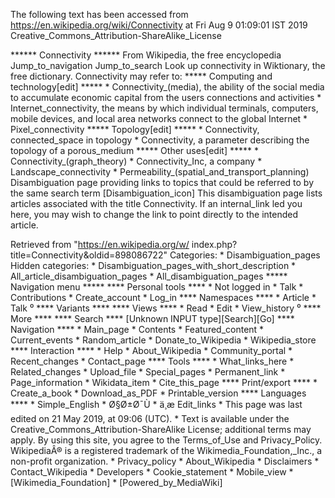 The following text has been accessed from https://en.wikipedia.org/wiki/Connectivity at Fri Aug 9 01:09:01 IST 2019
Creative_Commons_Attribution-ShareAlike_License




















****** Connectivity ******
From Wikipedia, the free encyclopedia
Jump_to_navigation Jump_to_search
 Look up connectivity in Wiktionary, the free dictionary.
Connectivity may refer to:
***** Computing and technology[edit] *****
    * Connectivity_(media), the ability of the social media to accumulate
      economic capital from the users connections and activities
    * Internet_connectivity, the means by which individual terminals,
      computers, mobile devices, and local area networks connect to the global
      Internet
    * Pixel_connectivity
***** Topology[edit] *****
    * Connectivity, connected_space in topology
    * Connectivity, a parameter describing the topology of a porous_medium
***** Other uses[edit] *****
    * Connectivity_(graph_theory)
    * Connectivity_Inc, a company
    * Landscape_connectivity
    * Permeability_(spatial_and_transport_planning)
                      Disambiguation page providing links to topics that could
                      be referred to by the same search term
[Disambiguation_icon] This disambiguation page lists articles associated with
                      the title Connectivity.
                      If an internal_link led you here, you may wish to change
                      the link to point directly to the intended article.

Retrieved from "https://en.wikipedia.org/w/
index.php?title=Connectivity&oldid=898086722"
Categories:
    * Disambiguation_pages
Hidden categories:
    * Disambiguation_pages_with_short_description
    * All_article_disambiguation_pages
    * All_disambiguation_pages
***** Navigation menu *****
**** Personal tools ****
    * Not logged in
    * Talk
    * Contributions
    * Create_account
    * Log_in
**** Namespaces ****
    * Article
    * Talk
⁰
**** Variants ****
**** Views ****
    * Read
    * Edit
    * View_history
⁰
**** More ****
**** Search ****
[Unknown INPUT type][Search][Go]
**** Navigation ****
    * Main_page
    * Contents
    * Featured_content
    * Current_events
    * Random_article
    * Donate_to_Wikipedia
    * Wikipedia_store
**** Interaction ****
    * Help
    * About_Wikipedia
    * Community_portal
    * Recent_changes
    * Contact_page
**** Tools ****
    * What_links_here
    * Related_changes
    * Upload_file
    * Special_pages
    * Permanent_link
    * Page_information
    * Wikidata_item
    * Cite_this_page
**** Print/export ****
    * Create_a_book
    * Download_as_PDF
    * Printable_version
**** Languages ****
    * Simple_English
    * Ø§Ø±Ø¯Ù
    * ä¸­æ
Edit_links
    * This page was last edited on 21 May 2019, at 09:06 (UTC).
    * Text is available under the Creative_Commons_Attribution-ShareAlike
      License; additional terms may apply. By using this site, you agree to the
      Terms_of_Use and Privacy_Policy. WikipediaÂ® is a registered trademark of
      the Wikimedia_Foundation,_Inc., a non-profit organization.
    * Privacy_policy
    * About_Wikipedia
    * Disclaimers
    * Contact_Wikipedia
    * Developers
    * Cookie_statement
    * Mobile_view
    * [Wikimedia_Foundation]
    * [Powered_by_MediaWiki]
